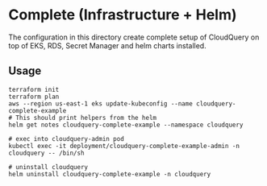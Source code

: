 # Complete (Infrastructure + Helm)

The configuration in this directory create complete setup of CloudQuery on top of EKS, RDS, Secret Manager and helm charts installed.

## Usage

```
terraform init
terraform plan
aws --region us-east-1 eks update-kubeconfig --name cloudquery-complete-example
# This should print helpers from the helm
helm get notes cloudquery-complete-example --namespace cloudquery

# exec into cloudquery-admin pod
kubectl exec -it deployment/cloudquery-complete-example-admin -n cloudquery -- /bin/sh

# uninstall cloudquery
helm uninstall cloudquery-complete-example -n cloudquery
```